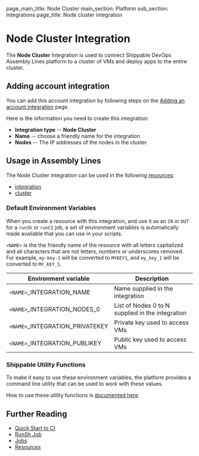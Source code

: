 page_main_title: Node Cluster
main_section: Platform
sub_section: Integrations
page_title: Node cluster integration

# Node Cluster Integration

The **Node Cluster** Integration is used to connect Shippable DevOps Assembly Lines platform to a cluster of VMs and deploy apps to the entire cluster.

## Adding account integration

You can add this account integration by following steps on the [Adding an account integration](/platform/tutorial/integration/howto-crud-integration/) page.

Here is the information you need to create this integration:

* **Integration type** -- **Node Cluster**
* **Name** -- choose a friendly name for the integration
* **Nodes** -- The IP addresses of the nodes in the cluster

## Usage in Assembly Lines

The Node Cluster integration can be used in the following [resources](/platform/workflow/resource/overview/):

* [integration](/platform/workflow/resource/integration)
* [cluster](/platform/workflow/resource/cluster)


### Default Environment Variables
When you create a resource with this integration, and use it as an `IN` or `OUT` for a `runSh` or `runCI` job, a set of environment variables is automatically made available that you can use in your scripts.

`<NAME>` is the the friendly name of the resource with all letters capitalized and all characters that are not letters, numbers or underscores removed. For example, `my-key-1` will be converted to `MYKEY1`, and `my_key_1` will be converted to `MY_KEY_1`.

| Environment variable						| Description      |
| ------			 							|----------------- |
| `<NAME>`\_INTEGRATION\_NAME				| Name supplied in the integration |
| `<NAME>`\_INTEGRATION\_NODES_0        | List of Nodes 0 to N supplied in the integration |
| `<NAME>`\_INTEGRATION\_PRIVATEKEY		| Private key used to access VMs |
| `<NAME>`\_INTEGRATION\_PUBLIKEY			| Public key used to access VMs |

### Shippable Utility Functions
To make it easy to use these environment variables, the platform provides a command line utility that can be used to work with these values.

How to use these utility functions is [documented here](/platform/tutorial/workflow/using-shipctl).

## Further Reading
* [Quick Start to CI](/getting-started/ci-sample)
* [RunSh Job](/platform/workflow/job/runsh)
* [Jobs](/platform/workflow/job/overview)
* [Resources](/platform/workflow/resource/overview)
